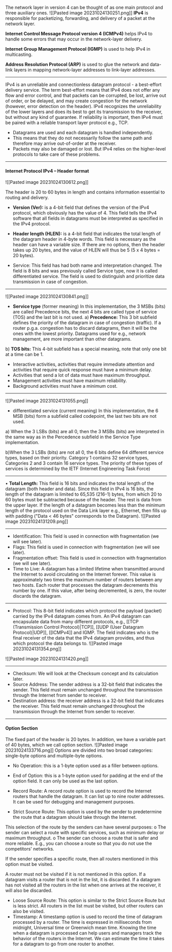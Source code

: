 The network layer in version 4 can be thought of as one main protocol and three auxiliary ones.
![[Pasted image 20231024130251.png]]
**IPv4** is responsible for packetizing, forwarding, and delivery of a packet at the network layer.

**Internet Control Message Protocol version 4 (ICMPv4)** helps IPv4 to handle some errors that may occur in the network-layer delivery.

**Internet Group Management Protocol (IGMP)** is used to help IPv4 in multicasting.

**Address Resolution Protocol (ARP)** is used to glue the network and data-link layers in mapping network-layer addresses to link-layer addresses.

***
IPv4 is an unreliable and connectionless datagram protocol - a best-effort delivery service.
The term best-effort means that IPv4 does not offer any flow and error control, and that packets can be corrupted, be lost, arrive out of order, or be delayed, and may create congestion for the network (however, error detection on the header).
IPv4 recognizes the unreliability of the lower layers and does its best to get its transmission to the receiver, but without any kind of guarantee.
If reliability is important, then IPv4 must be paired with a reliable transport layer protocol e.g., TCP.
* Datagrams are used and each datagram is handled independently.
* This means that they do not necessarily follow the same path and therefore may arrive out-of-order at the receiver.
* Packets may also be damaged or lost. But IPv4 relies on the higher-level protocols to take care of these problems.

***
#### Internet Protocol IPv4 – Header format
![[Pasted image 20231024130612.png]]

The header is 20 to 60 bytes in length and contains information essential to routing and delivery.
* **Version (Ver):** is a 4-bit field that defines the version of the IPv4 protocol, which obviously has the value of 4. This field tells the IPv4 software that all fields in datagrams must be interpreted as specified in the IPv4 protocol.
* **Header length (HLEN):** is a 4-bit field that indicates the total length of the datagram header in 4-byte words.
This field is necessary as the header can have a variable size.
If there are no options, then the header takes up 20 bytes, and the value of HLEN will thus be 5 (5 x 4 bytes = 20 bytes).

* Service: This field has had both name and interpretation changed. The field is 8 bits and was previously called Service type, now it is called differentiated service.
The field is used to distinguish and prioritize data transmission in case
of congestion.

***
![[Pasted image 20231024130841.png]]
* **Service type** (former meaning)
In this implementation, the 3 MSBs (bits) are called Precedence bits, the next 4 bits are called type of service (TOS) and the last bit is not used.
a) **Precedence:** This 3 bit subfield defines the priority of the datagram in case of congestion (traffic).
If a router p.g.a. congestion has to discard datagrams, then it will be the ones with the lowest priority.
Datagrams used for e.g., network management, are more important than other datagrams.

b) **TOS bits:** This 4-bit subfield has a special meaning, note that only
one bit at a time can be 1.

* Interactive activities, activities that require immediate attention and activities that require quick response must have a minimum delay.
* Activities that send a lot of data must have maximum throughput.
* Management activities must have maximum reliability.
* Background activities must have a minimum cost.

***
![[Pasted image 20231024131055.png]]
* differentiated service (current meaning) In this implementation, the 6 MSB (bits) form a subfield called codepoint, the last two bits are not used.

a) When the 3 LSBs (bits) are all 0, then the 3 MSBs (bits) are interpreted in the same way as in the Percedence subfield in the Service Type implementation.

b)When the 3 LSBs (bits) are not all 0, the 6 bits define 64 different service types, based on their priority. Category 1 contains 32 service types, Categories 2 and 3 contain 16 service types. The priority of these types of services is determined by the IETF (Internet Engineering Task Force)

***
• **Total Length:** This field is 16 bits and indicates the total length of the datagram (both header and data).
Since this field in IPv4 is 16 bits, the length of the datagram is limited to 65,535 (216-1) bytes, from which 20 to 60 bytes must be subtracted because of the header.
The rest is data from the upper layer. If the length of a datagram becomes less than the minimum length of the protocol used on the Data Link layer e.g., Ethernet, then fills up with padding ("Data < 46 bytes" corresponds to the Datagram).
![[Pasted image 20231024131209.png]]

***
* Identification: This field is used in connection with fragmentation (we will see later).
* Flags: This field is used in connection with fragmentation (we will see later).
* Fragmentation offset: This field is used in connection with fragmentation (we will see later).
* Time to Live: A datagram has a limited lifetime when transmitted around the Internet to avoid circulating on the Internet forever. This value is approximately two times the maximum number of routers between any two hosts. Each router that processes the datagram decrements this number by one. If this value, after being decremented, is zero, the router discards the datagram.

***
* Protocol: This 8-bit field indicates which protocol the payload (packet) carried by the IPv4 datagram comes from. An IPv4 datagram can encapsulate data from many different protocols, e.g., [[TCP (Transmission Control Protocol)|TCP]], [[UDP (User Datagram Protocol)|UDP]], [[ICMPv4]] and IGMP. The field indicates who is the final receiver of the data that the IPv4 datagram provides, and thus which protocol the data belongs to.
![[Pasted image 20231024131354.png]]

![[Pasted image 20231024131420.png]]

***
* Checksum: We will look at the Checksum concept and its calculation later.
* Source Address: The sender address is a 32-bit field that indicates the sender. This field must remain unchanged throughout the transmission through the Internet from sender to receiver.
* Destination address: the receiver address is a 32-bit field that indicates the receiver. This field must remain unchanged throughout the transmission through the Internet from sender to receiver.

***
#### Option Section
The fixed part of the header is 20 bytes. In addition, we have a variable part of 40 bytes, which we call option section.
![[Pasted image 20231024133716.png]]
Options are divided into two broad categories: single-byte options and multiple-byte options.

* No Operation: this is a 1-byte option used as a filler between options.
* End of Option: this is a 1-byte option used for padding at the end of the option field. It can only be used as the last option.
* Record Route: A record route option is used to record the Internet routers that handle the datagram. It can list up to nine router addresses. It can be used for debugging and management purposes.

* Strict Source Route: This option is used by the sender to predetermine the route that a datagram should take through the Internet.

This selection of the route by the senders can have several purposes: o The sender can select a route with specific services, such as minimum delay or maximum throughput. o The sender can choose a route that is safer and more reliable. E.g., you can choose a route so that you do not use the competitors' networks. 

If the sender specifies a specific route, then all routers mentioned in this option must be visited.

A router must not be visited if it is not mentioned in this option. If a datagram visits a router that is not in the list, it is discarded. If a datagram has not visited all the routers in the list when one arrives at the receiver, it will also be discarded.

* Loose Source Route: This option is similar to the Strict Source Route but is less strict. All routers in the list must be visited, but other routers can also be visited.
* Timestamp: A timestamp option is used to record the time of datagram processed by a router. The time is expressed in milliseconds from midnight, Universal time or Greenwich mean time. Knowing the time when a datagram is processed can help users and managers track the behavior of the routers in the Internet. We can estimate the time it takes for a datagram to go from one router to another.

